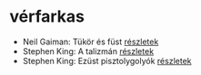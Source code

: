 # vérfarkas

- Neil Gaiman: Tükör és füst [részletek](_details/Neil%20Gaiman.md#id_1434)
- Stephen King: A talizmán [részletek](_details/Stephen%20King.md#id_549)
- Stephen King: Ezüst pisztolygolyók [részletek](_details/Stephen%20King.md#id_572)